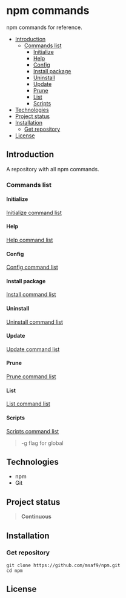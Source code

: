 <h1> npm commands </h1>
npm commands  for reference.

- [Introduction](#introduction)
  - [Commands list](#commands-list)
    - [Initialize](#initialize)
    - [Help](#help)
    - [Config](#config)
    - [Install package](#install-package)
    - [Uninstall](#uninstall)
    - [Update](#update)
    - [Prune](#prune)
    - [List](#list)
    - [Scripts](#scripts)
- [Technologies](#technologies)
- [Project status](#project-status)
- [Installation](#installation)
  - [Get repository](#get-repository)
- [License](#license)

## Introduction

A repository with all npm commands.

### Commands list

#### Initialize

[Initialize command list](INITIALIZE.md 'Initialize Commands')

#### Help

[Help command list](HELP.md 'Help Commands')

#### Config

[Config command list](CONFIG.md 'Config Commands')

#### Install package

[Install command list](INSTALL.md 'Install Commands')

#### Uninstall

[Uninstall command list](UNINSTALL.md 'Uninstall Commands')

#### Update

[Update command list](UPDATE.md 'Update Commands')

#### Prune

[Prune command list](PRUNE.md 'Prune Commands')

#### List

[List command list](LIST.md 'List Commands')

#### Scripts

[Scripts command list](SCRIPTS.md 'Scripts Commands')

> -g flag for global

## Technologies

- npm
- Git

## Project status

> **Continuous**

## Installation

### Get repository

```git
git clone https://github.com/msaf9/npm.git
cd npm
```

## License
